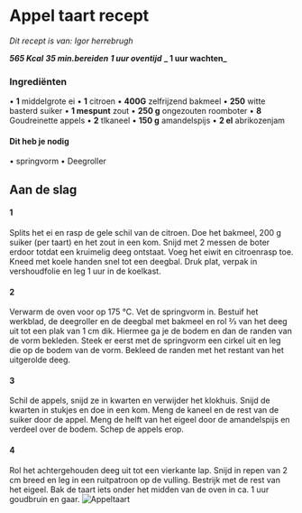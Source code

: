 # Appel taart recept

_Dit recept is van: Igor herrebrugh_

**_565 Kcal_**
**_35 min.bereiden_**
**_1 uur oventijd_**
**_ 1 uur wachten_**

### Ingrediënten

• **1** middelgrote ei
• **1** citroen
• **400G** zelfrijzend bakmeel
• **250** witte basterd suiker
• **1 mespunt** zout
• **250 g** ongezouten roomboter
• **8** Goudreinette appels
• **2** tlkaneel
• **150 g** amandelspijs
• **2 el** abrikozenjam
#### Dit heb je nodig
• springvorm 
• Deegroller

## Aan de slag
#### 1
Splits het ei en rasp de gele schil van de citroen. Doe het bakmeel, 200 g suiker (per taart) en het zout in een kom. Snijd met 2 messen de boter erdoor totdat een kruimelig deeg ontstaat. Voeg het eiwit en citroenrasp toe. Kneed met koele handen snel tot een deegbal. Druk plat, verpak in vershoudfolie en leg 1 uur in de koelkast.
#### 2
Verwarm de oven voor op 175 °C. Vet de springvorm in. Bestuif het werkblad, de deegroller en de deegbal met bakmeel en rol ⅔ van het deeg uit tot een plak van 1 cm dik. Hiermee ga je de bodem en dan de randen van de vorm bekleden. Steek er eerst met de springvorm een cirkel uit en leg die op de bodem van de vorm. Bekleed de randen met het restant van het uitgerolde deeg.
#### 3
Schil de appels, snijd ze in kwarten en verwijder het klokhuis. Snijd de kwarten in stukjes en doe in een kom. Meng de kaneel en de rest van de suiker door de appel. Meng de helft van het eigeel door de amandelspijs en verdeel over de bodem. Schep de appels erop.
#### 4
Rol het achtergehouden deeg uit tot een vierkante lap. Snijd in repen van 2 cm breed en leg in een ruitpatroon op de vulling. Bestrijk met de rest van het eigeel. Bak de taart iets onder het midden van de oven in ca. 1 uur goudbruin en gaar.
![Appeltaart](https://static.ah.nl/static/recepten/img_062468_1600x_JPG.jpg)